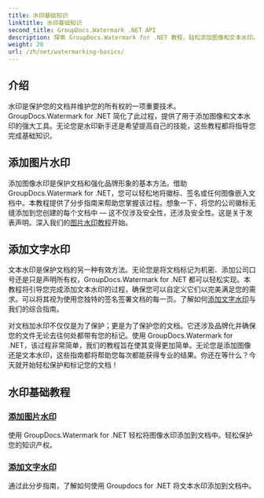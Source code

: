 ```yaml
---
title: 水印基础知识
linktitle: 水印基础知识
second_title: GroupDocs.Watermark .NET API
description: 探索 GroupDocs.Watermark for .NET 教程，轻松添加图像和文本水印。使用这些易于遵循的指南来保护您的文档。
weight: 20
url: /zh/net/watermarking-basics/
---
```

## 介绍
水印是保护您的文档并维护您的所有权的一项重要技术。 GroupDocs.Watermark for .NET 简化了此过程，提供了用于添加图像和文本水印的强大工具。无论您是水印新手还是希望提高自己的技能，这些教程都将指导您完成基础知识。

## 添加图片水印

添加图像水印是保护文档和强化品牌形象的基本方法。借助 GroupDocs.Watermark for .NET，您可以轻松地将徽标、签名或任何图像嵌入文档中。本教程提供了分步指南来帮助您掌握该过程。想象一下，将您的公司徽标无缝添加到您创建的每个文档中 — 这不仅涉及安全性，还涉及安全性。这是关于发表声明。深入我们的[图片水印教程](./add-image-watermark/)开始。

## 添加文字水印

文本水印是保护文档的另一种有效方法。无论您是将文档标记为机密、添加公司口号还是只是声明所有权，GroupDocs.Watermark for .NET 都可以轻松实现。本教程将引导您完成添加文本水印的过程，确保您可以自定义它们以完美满足您的需求。可以将其视为使用您独特的签名签署文档的每一页。了解如何[添加文字水印](./add-text-watermark/)与我们的综合指南。

对文档加水印不仅仅是为了保护；更是为了保护您的文档。它还涉及品牌化并确保您的文件无论去往何处都带有您的标记。使用 GroupDocs.Watermark for .NET，该过程非常简单，我们的教程旨在使其变得更加简单。无论您是添加图像还是文本水印，这些指南都将帮助您每次都能获得专业的结果。你还在等什么？今天就开始轻松保护和标记您的文档！

## 水印基础教程
### [添加图片水印](./add-image-watermark/)
使用 GroupDocs.Watermark for .NET 轻松将图像水印添加到文档中。轻松保护您的知识产权。
### [添加文字水印](./add-text-watermark/)
通过此分步指南，了解如何使用 Groupdocs for .NET 将文本水印添加到文档中。